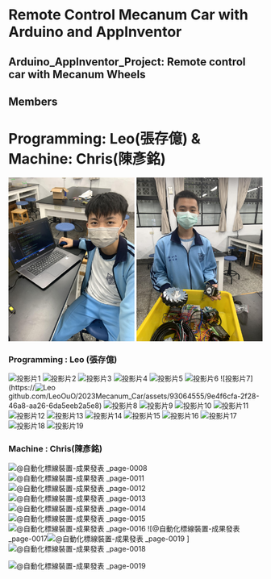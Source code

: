 
# Remote Control Mecanum Car with Arduino and AppInventor
## Arduino_AppInventor_Project: Remote control car with Mecanum Wheels
## Members
# Programming: Leo(張存億) & Machine: Chris(陳彥銘)                      


<img src="https://github.com/LeoOuO/2023Mecanum_Car/blob/main/Pictures/Leo.jpg" width = "250" height = "325" alt="DownloadFile" align=center />
<img src="https://github.com/LeoOuO/2023Mecanum_Car/blob/main/Pictures/Chris.jpg" width = "250" height = "325" alt="DownloadFile" align=center />

### Programming : Leo (張存億)
![投影片1](https://github.com/LeoOuO/2023Mecanum_Car/assets/93064555/d9bea875-2086-43c2-9e38-d173e5280ac3)
![投影片2](https://github.com/LeoOuO/2023Mecanum_Car/assets/93064555/8b12b495-0f24-40e4-b8bc-cfb95b395f1b)
![投影片3](https://github.com/LeoOuO/2023Mecanum_Car/assets/93064555/04ad861c-7c9b-4177-bdf0-500e5500fd45)
![投影片4](https://github.com/LeoOuO/2023Mecanum_Car/assets/93064555/0dd0370e-2da6-44f3-b0bf-4bc98562a1d3)
![投影片5](https://github.com/LeoOuO/2023Mecanum_Car/assets/93064555/6b5e0ba2-1050-4063-8820-abecaf1e7f07)
![投影片6](https://github.com/LeoOuO/2023Mecanum_Car/assets/93064555/f326389b-70fd-4510-9383-b9425b1ec79d)
![投影片7](https://![Leo](https://github.com/LeoOuO/2023Mecanum_Car/assets/93064555/654d4e0e-d133-48bd-9a83-3a6200d2a34f)
github.com/LeoOuO/2023Mecanum_Car/assets/93064555/9e4f6cfa-2f28-46a8-aa26-6da5eeb2a5e8)
![投影片8](https://github.com/LeoOuO/2023Mecanum_Car/assets/93064555/e2ff0cbe-9839-4d0b-82ed-43a4d831c5db)
![投影片9](https://github.com/LeoOuO/2023Mecanum_Car/assets/93064555/7293dfbb-1831-4d0c-9f93-0437e6fdf2ab)
![投影片10](https://github.com/LeoOuO/2023Mecanum_Car/assets/93064555/9071ef79-4129-43cb-863a-bf5eeb6a8c81)
![投影片11](https://github.com/LeoOuO/2023Mecanum_Car/assets/93064555/cc311856-4f2f-47b1-80cd-a5c6769582fd)
![投影片12](https://github.com/LeoOuO/2023Mecanum_Car/assets/93064555/9e5072a4-e633-4af0-bcbc-94baaa0edb81)
![投影片13](https://github.com/LeoOuO/2023Mecanum_Car/assets/93064555/0a45f0c9-cd0d-48d1-a99e-a6ecc7f10f0a)
![投影片14](https://github.com/LeoOuO/2023Mecanum_Car/assets/93064555/3cb5c08a-657e-4cb0-b65f-421a437888d0)
![投影片15](https://github.com/LeoOuO/2023Mecanum_Car/assets/93064555/fd7b8afd-e37e-49c2-82bc-ad71b53c090b)
![投影片16](https://github.com/LeoOuO/2023Mecanum_Car/assets/93064555/373b5919-d768-4551-af00-89c040a6bad3)
![投影片17](https://github.com/LeoOuO/2023Mecanum_Car/assets/93064555/4b1fe716-dde7-46c3-b138-00b23a7dc913)
![投影片18](https://github.com/LeoOuO/2023Mecanum_Car/assets/93064555/1181b09e-e4ed-4c60-9dab-9d86b5ba90a4)
![投影片19](https://github.com/LeoOuO/2023Mecanum_Car/assets/93064555/189ed921-c050-4361-b9c3-db5618a391ae)

### Machine : Chris(陳彥銘)

![@自動化標線裝置-成果發表 _page-0008](https://github.com/LeoOuO/2023Mecanum_Car/assets/93064555/e74f03e7-aa0e-4abd-8e8a-bf4c929b330b)
![@自動化標線裝置-成果發表 _page-0011](https://github.com/LeoOuO/2023Mecanum_Car/assets/93064555/436e0b35-c56a-42e8-ae3c-09654c13227f)
![@自動化標線裝置-成果發表 _page-0012](https://github.com/LeoOuO/2023Mecanum_Car/assets/93064555/4e7fa21d-3001-4007-8f6c-42bf70bb156e)
![@自動化標線裝置-成果發表 _page-0013](https://github.com/LeoOuO/2023Mecanum_Car/assets/93064555/9aec832d-77d5-4819-a285-4993ab4bdfcc)
![@自動化標線裝置-成果發表 _page-0014](https://github.com/LeoOuO/2023Mecanum_Car/assets/93064555/f6214dcc-d311-42d9-836b-0678b1b5f507)
![@自動化標線裝置-成果發表 _page-0015](https://github.com/LeoOuO/2023Mecanum_Car/assets/93064555/3416ea32-3f5a-4b17-a505-226ee8a882d9)
![@自動化標線裝置-成果發表 _page-0016](https://github.com/LeoOuO/2023Mecanum_Car/assets/93064555/709ae090-1178-4db4-8feb-8471e5188546)
![@自動化標線裝置-成果發表 _page-0017![@自動化標線裝置-成果發表 _page-0019](https://github.com/LeoOuO/2023Mecanum_Car/assets/93064555/33b02415-d1ae-4d37-b94b-3eac3d3d92d4)
]
![@自動化標線裝置-成果發表 _page-0018](https://github.com/LeoOuO/2023Mecanum_Car/assets/93064555/4c8d2f28-8acb-4aae-a56c-c2aaaba31101)

![@自動化標線裝置-成果發表 _page-0019](https://github.com/LeoOuO/2023Mecanum_Car/assets/93064555/a55adb9f-4454-4e61-bf3c-6742f0f027c6)
